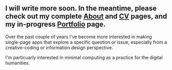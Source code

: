 ## I will write more soon. In the meantime, please check out my complete [About](https://bzweig633.github.io/about/) and [CV](https://bzweig633.github.io/cv/) pages, and my in-progress [Portfolio](https://bzweig633.github.io/portfolio/) page.  

Over the past couple of years I've become more interested in making single-page apps that explore a specific question or issue, especially from a creative-coding or information design perspective.  

I'm particuarly interested in minimal computing as a practice for the digital humanities. 
